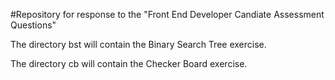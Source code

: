 #Repository for response to the "Front End Developer Candiate Assessment Questions"

The directory bst will contain the Binary Search Tree exercise.

The directory cb will contain the Checker Board exercise.